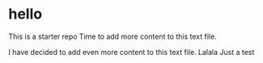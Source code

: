# hello
This is a starter repo
Time to add more content to this text file.

I have decided to add even more content to this text file.
Lalala
Just a test
